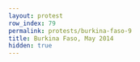 ```yaml
---
layout: protest
row_index: 79
permalink: protests/burkina-faso-9
title: Burkina Faso, May 2014
hidden: true
---
```

